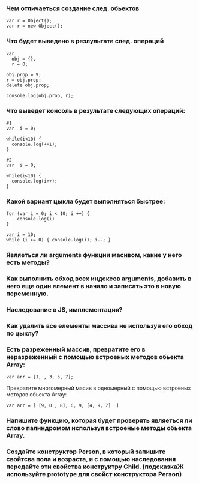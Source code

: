 ### Чем отличаеться создание след. обьектов
```
var r = Object();
var r = new Object();
```

### Что будет выведено в резлультате след. операций

```
var
  obj = {},
  r = 0;

obj.prop = 9;
r = obj.prop;
delete obj.prop;

console.log(obj.prop, r);
```

### Что выведет консоль в результате следующих операций:

```
#1
var  i = 0;

while(i<10) {
  console.log(++i);
}

#2
var  i = 0;

while(i<10) {
  console.log(i++);
}
```

### Какой вариант цыкла будет выполняться быстрее:
```
for (var i = 0; i < 10; i ++) {
    console.log(i)
}

var i = 10;
while (i >= 0) { console.log(i); i--; }
```

### Являеться ли arguments функции масивом, какие у него есть методы?

### Как выполнить обход всех индексов arguments, добавить в него еще один елемент в начало и записать это в новую переменную.

### Наследование в JS, имплементация?

### Как удалить все елементы массива не используя его обход по цыклу?

### Есть разреженный массив, превратите его в неразреженный  с помощью встроеных методов обьекта Array:

```
var arr = [1, , 3, 5, 7];
```

Превратите многомерный масив в одномерный с помощью встроеных методов обьекта Array:

```
var arr = [ [9, 0 , 8], 6, 9, [4, 9, 7]  ]
```

### Напишите функцию, которая будет проверять являеться ли слово палиндромом используя встроеные методы обьекта Array.

### Создайте конструктор Person, в который запишите свойтсва пола и возраста, и с помощью наследования передайте эти свойства конструктру Child. (подсказкаЖ используйте prototype для свойст конструктора Person)
